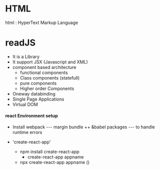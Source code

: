 # HTML 
html
: HyperText Markup Language

# readJS

+ It is a Library
+ It support JSX (Javascript and XML)
+ component based architecture
    + functional components
    + Class components (statefull)
    + pure components
    + Higher order Components
+ Oneway databinding
+ Single Page Applications
+ Virtual DOM



#### react Environment setup

+ Install webpack --- margin bundle 
++ &babel packages --- to handle runtime errors

+ 'create-react-app'
    + npm install create-react-app
        + create-react-app appname
    + npx create-react-app appname ()